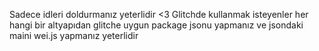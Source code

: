 Sadece idleri doldurmanız yeterlidir <3
Glitchde kullanmak isteyenler her hangi bir altyapıdan glitche uygun package jsonu yapmanız ve jsondaki maini wei.js yapmanız yeterlidir
